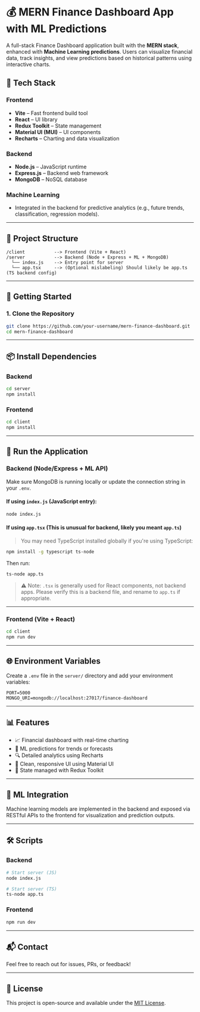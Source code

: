 # 💰 MERN Finance Dashboard App with ML Predictions

A full-stack Finance Dashboard application built with the **MERN stack**, enhanced with **Machine Learning predictions**. Users can visualize financial data, track insights, and view predictions based on historical patterns using interactive charts.

## 🔧 Tech Stack

### Frontend
- **Vite** – Fast frontend build tool
- **React** – UI library
- **Redux Toolkit** – State management
- **Material UI (MUI)** – UI components
- **Recharts** – Charting and data visualization

### Backend
- **Node.js** – JavaScript runtime
- **Express.js** – Backend web framework
- **MongoDB** – NoSQL database

### Machine Learning
- Integrated in the backend for predictive analytics (e.g., future trends, classification, regression models).

---

## 📂 Project Structure

```
/client           --> Frontend (Vite + React)
/server           --> Backend (Node + Express + ML + MongoDB)
  └── index.js    --> Entry point for server
  └── app.tsx     --> (Optional mislabeling) Should likely be app.ts (TS backend config)
```

---

## 🚀 Getting Started

### 1. Clone the Repository
```bash
git clone https://github.com/your-username/mern-finance-dashboard.git
cd mern-finance-dashboard
```

---

## 📦 Install Dependencies

### Backend
```bash
cd server
npm install
```

### Frontend
```bash
cd client
npm install
```

---

## 🧪 Run the Application

### Backend (Node/Express + ML API)
Make sure MongoDB is running locally or update the connection string in your `.env`.

#### If using `index.js` (JavaScript entry):
```bash
node index.js
```

#### If using `app.tsx` (This is unusual for backend, likely you meant `app.ts`)
> You may need TypeScript installed globally if you're using TypeScript:
```bash
npm install -g typescript ts-node
```

Then run:
```bash
ts-node app.ts
```

> ⚠️ Note: `.tsx` is generally used for React components, not backend apps. Please verify this is a backend file, and rename to `app.ts` if appropriate.

---

### Frontend (Vite + React)
```bash
cd client
npm run dev
```

---

## 🌐 Environment Variables

Create a `.env` file in the `server/` directory and add your environment variables:

```env
PORT=5000
MONGO_URI=mongodb://localhost:27017/finance-dashboard
```

---

## 📊 Features

- 📈 Financial dashboard with real-time charting
- 🔮 ML predictions for trends or forecasts
- 🔍 Detailed analytics using Recharts
- 🎨 Clean, responsive UI using Material UI
- 🔧 State managed with Redux Toolkit

---

## 🤖 ML Integration

Machine learning models are implemented in the backend and exposed via RESTful APIs to the frontend for visualization and prediction outputs.

---

## 🛠️ Scripts

### Backend

```bash
# Start server (JS)
node index.js

# Start server (TS)
ts-node app.ts
```

### Frontend

```bash
npm run dev
```

---

## 📬 Contact

Feel free to reach out for issues, PRs, or feedback!

---

## 📝 License

This project is open-source and available under the [MIT License](LICENSE).

